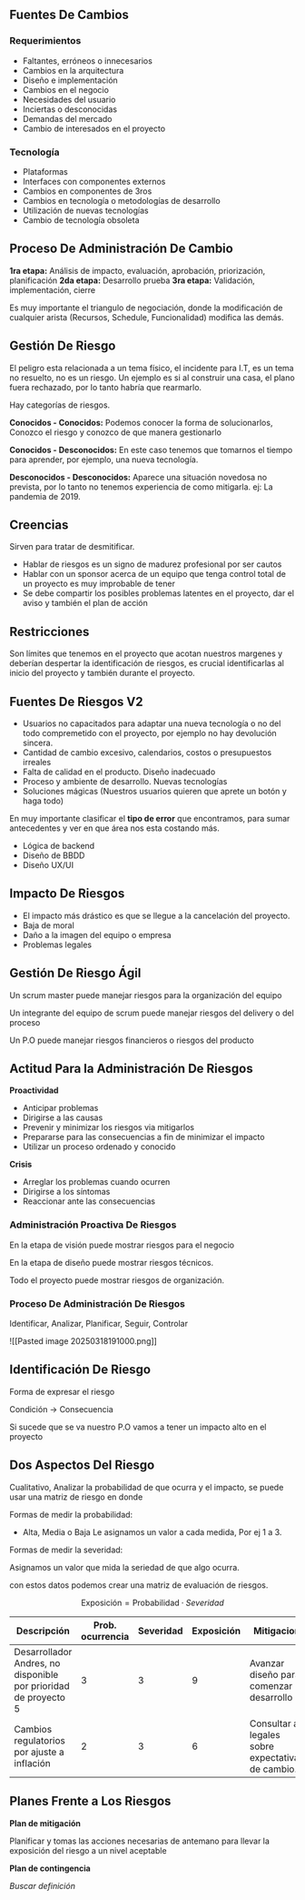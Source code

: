 ## Fuentes De Cambios

### Requerimientos
  - Faltantes, erróneos o innecesarios
  - Cambios en la arquitectura
  - Diseño e implementación
  - Cambios en el negocio
  - Necesidades del usuario
  - Inciertas o desconocidas
  - Demandas del mercado
  - Cambio de interesados en el proyecto

### Tecnología
- Plataformas
- Interfaces con componentes externos
- Cambios en componentes de 3ros
- Cambios en tecnología o metodologías de desarrollo
- Utilización de nuevas tecnologías
- Cambio de tecnología obsoleta

## Proceso De Administración De Cambio

**1ra etapa:**
Análisis de impacto, evaluación, aprobación, priorización, planificación
**2da etapa:**
Desarrollo prueba
**3ra etapa:**
Validación, implementación, cierre

Es muy importante el triangulo de negociación, donde la modificación de cualquier arista (Recursos, Schedule, Funcionalidad) modifica las demás.

## Gestión De Riesgo

El peligro esta relacionada a un tema físico, el incidente para I.T, es un tema no resuelto, no es un riesgo. Un ejemplo es si al construir una casa, el plano fuera rechazado, por lo tanto habría que rearmarlo.

Hay categorías de riesgos.

**Conocidos - Conocidos:**
Podemos conocer la forma de solucionarlos, Conozco el riesgo y conozco de que manera gestionarlo

**Conocidos - Desconocidos:**
En este caso tenemos que tomarnos el tiempo para aprender, por ejemplo, una nueva tecnología.

**Desconocidos - Desconocidos:**
Aparece una situación novedosa no prevista, por lo tanto no tenemos experiencia de como mitigarla. ej: La pandemia de 2019.

## Creencias

Sirven para tratar de desmitificar.

- Hablar de riesgos es un signo de madurez profesional por ser cautos
- Hablar con un sponsor acerca de un equipo que tenga control total de un proyecto es muy improbable de tener
- Se debe compartir los posibles problemas latentes en el proyecto, dar el aviso y también el plan de acción

## Restricciones

Son límites que tenemos en el proyecto que acotan nuestros margenes y deberían despertar la identificación de riesgos, es crucial identificarlas al inicio del proyecto y también durante el proyecto.

## Fuentes De Riesgos V2

- Usuarios no capacitados para adaptar una nueva tecnología o no del todo compremetido con el proyecto, por ejemplo no hay devolución sincera.
- Cantidad de cambio excesivo, calendarios, costos o presupuestos irreales
- Falta de calidad en el producto. Diseño inadecuado
- Proceso y ambiente de desarrollo. Nuevas tecnologías
- Soluciones mágicas (Nuestros usuarios quieren que aprete un botón y haga todo)

En muy importante clasificar el **tipo de error** que encontramos, para sumar antecedentes y ver en que área nos esta costando más.

- Lógica de backend
- Diseño de BBDD
- Diseño UX/UI

## Impacto De Riesgos

- El impacto más drástico es que se llegue a la cancelación del proyecto.
- Baja de moral
- Daño a la imagen del equipo o empresa
- Problemas legales

## Gestión De Riesgo Ágil

Un scrum master puede manejar riesgos para la organización del equipo

Un integrante del equipo de scrum puede manejar riesgos del delivery o del proceso

Un P.O puede manejar riesgos financieros o riesgos del producto

## Actitud Para la Administración De Riesgos

**Proactividad**
- Anticipar problemas
- Dirigirse a las causas
- Prevenir y minimizar los riesgos via mitigarlos
- Prepararse para las consecuencias a fin de minimizar el impacto
- Utilizar un proceso ordenado y conocido

**Crisis**
- Arreglar los problemas cuando ocurren
- Dirigirse a los síntomas
- Reaccionar ante las consecuencias

### Administración Proactiva De Riesgos

En la etapa de visión puede mostrar riesgos para el negocio

En la etapa de diseño puede mostrar riesgos técnicos.

Todo el proyecto puede mostrar riesgos de organización.

### Proceso De Administración De Riesgos

Identificar, Analizar, Planificar, Seguir, Controlar

![[Pasted image 20250318191000.png]]

## Identificación De Riesgo

Forma de expresar el riesgo

Condición -> Consecuencia

Si sucede que se va nuestro P.O vamos a tener un impacto alto en el proyecto

## Dos Aspectos Del Riesgo

Cualitativo, Analizar la probabilidad de que ocurra y el impacto, se puede usar una matriz de riesgo en donde

Formas de medir la probabilidad:

- Alta, Media o Baja
Le asignamos un valor a cada medida, Por ej 1 a 3.

Formas de medir la severidad:

Asignamos un valor que mida la seriedad de que algo ocurra.

con estos datos podemos crear una matriz de evaluación de riesgos.

$$\text{Exposición} = \text{Probabilidad} \cdot Severidad$$

| Descripción                                                     | Prob. ocurrencia | Severidad | Exposición | Mitigacion                                        | Contingencia                                        |
| --------------------------------------------------------------- | ---------------- | --------- | ---------- | ------------------------------------------------- | --------------------------------------------------- |
| Desarrollador Andres, no disponible por prioridad de proyecto 5 | 3                | 3         | 9          | Avanzar diseño para comenzar desarrollo           | Reasignar a Pablo a las tareas de Andrés            |
| Cambios regulatorios por ajuste a inflación                     | 2                | 3         | 6          | Consultar a legales sobre expectativas de cambio. | Programas de ajuste de precios externos al SIstema. |

## Planes Frente a Los Riesgos

**Plan de mitigación**

Planificar y tomas las acciones necesarias de antemano para llevar la exposición del riesgo a un nivel aceptable

**Plan de contingencia**

*Buscar definición*


